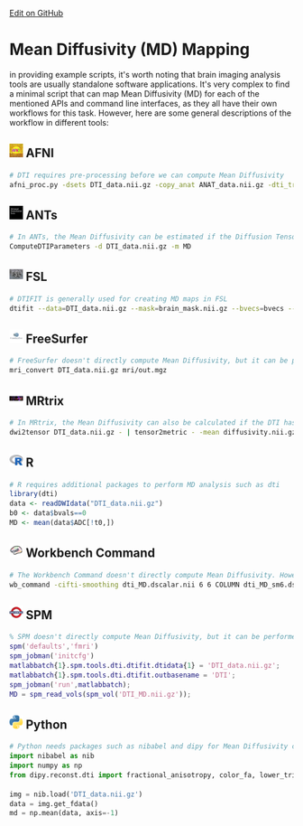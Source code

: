 [Edit on GitHub](https://github.com/childmindresearch/NeuRosetta/edit/main/src/diffusion_mri_analysis/mean_diffusivity_md_mapping.md)
# Mean Diffusivity (MD) Mapping

in providing example scripts, it's worth noting that brain imaging analysis tools are usually standalone software applications. It's very complex to find a minimal script that can map Mean Diffusivity (MD) for each of the mentioned APIs and command line interfaces, as they all have their own workflows for this task. However, here are some general descriptions of the workflow in different tools:

## <img src="../icons/afni.png" height="24px" /> AFNI
```Bash
# DTI requires pre-processing before we can compute Mean Diffusivity 
afni_proc.py -dsets DTI_data.nii.gz -copy_anat ANAT_data.nii.gz -dti_tr 2.5 -regress_stim_times stim_times*
```

## <img src="../icons/ants.png" height="24px" /> ANTs
```Bash
# In ANTs, the Mean Diffusivity can be estimated if the Diffusion Tensor Image (DTI) is given
ComputeDTIParameters -d DTI_data.nii.gz -m MD
```

## <img src="../icons/fsl.png" height="24px" /> FSL
```Bash
# DTIFIT is generally used for creating MD maps in FSL
dtifit --data=DTI_data.nii.gz --mask=brain_mask.nii.gz --bvecs=bvecs --bvals=bvals --out=dti
```

## <img src="../icons/freesurfer.png" height="24px" /> FreeSurfer
```Bash
# FreeSurfer doesn't directly compute Mean Diffusivity, but it can be processed if the DTI is given
mri_convert DTI_data.nii.gz mri/out.mgz
```

## <img src="../icons/mrtrix.png" height="24px" /> MRtrix
```Bash
# In MRtrix, the Mean Diffusivity can also be calculated if the DTI has been estimated first
dwi2tensor DTI_data.nii.gz - | tensor2metric - -mean diffusivity.nii.gz
```

## <img src="../icons/r.png" height="24px" /> R
```R
# R requires additional packages to perform MD analysis such as dti
library(dti)
data <- readDWIdata("DTI_data.nii.gz")
b0 <- data$bvals==0
MD <- mean(data$ADC[!t0,])
```

## <img src="../icons/workbench_command.png" height="24px" /> Workbench Command
```Bash
# The Workbench Command doesn't directly compute Mean Diffusivity. However, it can visualize MD maps if they have been created with another tool.
wb_command -cifti-smoothing dti_MD.dscalar.nii 6 6 COLUMN dti_MD_sm6.dscalar.nii
```

## <img src="../icons/spm.png" height="24px" /> SPM
```MATLAB
% SPM doesn't directly compute Mean Diffusivity, but it can be performed if the DTI is processed
spm('defaults','fmri')
spm_jobman('initcfg')
matlabbatch{1}.spm.tools.dti.dtifit.dtidata{1} = 'DTI_data.nii.gz';
matlabbatch{1}.spm.tools.dti.dtifit.outbasename = 'DTI';
spm_jobman('run',matlabbatch);
MD = spm_read_vols(spm_vol('DTI_MD.nii.gz'));
```

## <img src="../icons/python.png" height="24px" /> Python
```Python
# Python needs packages such as nibabel and dipy for Mean Diffusivity computation
import nibabel as nib
import numpy as np
from dipy.reconst.dti import fractional_anisotropy, color_fa, lower_triangular

img = nib.load('DTI_data.nii.gz')
data = img.get_fdata()
md = np.mean(data, axis=-1)
```